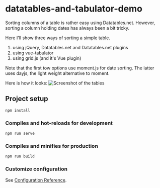 # datatables-and-tabulator-demo
Sorting columns of a table is rather easy using Datatables.net. However,
sorting a column holding dates has always been a bit tricky. 

Here I'll show three ways of sorting a simple table.
1. using jQuery, Datatables.net and Datatables.net plugins
2. using vue-tabulator
3. using grid.js (and it's Vue plugin)

Note that the first tow options use moment.js for date sorting. The latter uses dayjs, the light weight alternative to moment.

Here is how it looks:
![Screenshot of the tables](https://www.blog.plint-sites.nl/wordpress/wp-content/uploads/2020/08/tables-demo-3-plugins.png)

## Project setup
```
npm install
```

### Compiles and hot-reloads for development
```
npm run serve
```

### Compiles and minifies for production
```
npm run build
```

### Customize configuration
See [Configuration Reference](https://cli.vuejs.org/config/).
